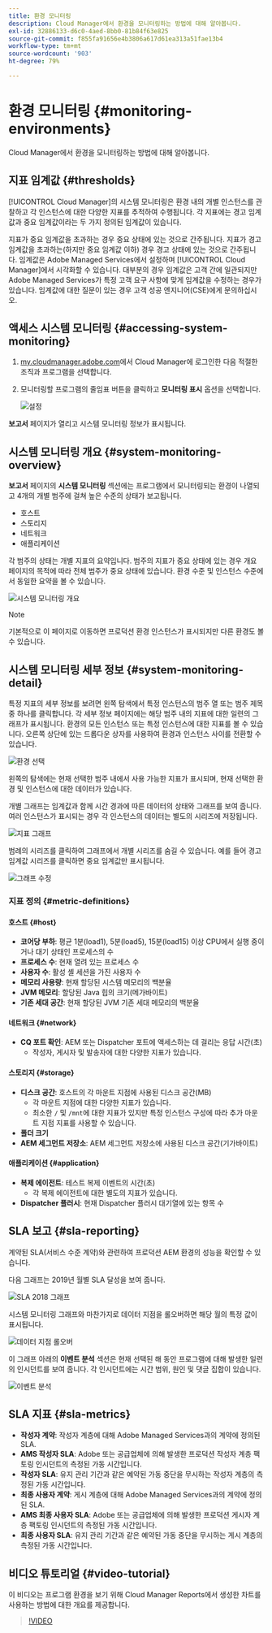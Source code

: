 ```yaml
---
title: 환경 모니터링
description: Cloud Manager에서 환경을 모니터링하는 방법에 대해 알아봅니다.
exl-id: 32886133-d6c0-4aed-8bb0-81b84f63e825
source-git-commit: f855fa91656e4b3806a617d61ea313a51fae13b4
workflow-type: tm+mt
source-wordcount: '903'
ht-degree: 79%

---
```



# 환경 모니터링 {#monitoring-environments}

Cloud Manager에서 환경을 모니터링하는 방법에 대해 알아봅니다.

## 지표 임계값 {#thresholds}

[!UICONTROL Cloud Manager]의 시스템 모니터링은 환경 내의 개별 인스턴스를 관찰하고 각 인스턴스에 대한 다양한 지표를 추적하여 수행됩니다. 각 지표에는 경고 임계값과 중요 임계값이라는 두 가지 정의된 임계값이 있습니다.

지표가 중요 임계값을 초과하는 경우 중요 상태에 있는 것으로 간주됩니다. 지표가 경고 임계값을 초과하는(하지만 중요 임계값 이하) 경우 경고 상태에 있는 것으로 간주됩니다. 임계값은 Adobe Managed Services에서 설정하며 [!UICONTROL Cloud Manager]에서 시각화할 수 있습니다. 대부분의 경우 임계값은 고객 간에 일관되지만 Adobe Managed Services가 특정 고객 요구 사항에 맞게 임계값을 수정하는 경우가 있습니다. 임계값에 대한 질문이 있는 경우 고객 성공 엔지니어(CSE)에게 문의하십시오.

## 액세스 시스템 모니터링 {#accessing-system-monitoring}

1. [my.cloudmanager.adobe.com](https://my.cloudmanager.adobe.com)에서 Cloud Manager에 로그인한 다음 적절한 조직과 프로그램을 선택합니다.

1. 모니터링할 프로그램의 줄임표 버튼을 클릭하고 **모니터링 표시** 옵션을 선택합니다.

   ![설정](/help/assets/first-timea1.png)

**보고서** 페이지가 열리고 시스템 모니터링 정보가 표시됩니다.

## 시스템 모니터링 개요 {#system-monitoring-overview}

**보고서** 페이지의 **시스템 모니터링** 섹션에는 프로그램에서 모니터링되는 환경이 나열되고 4개의 개별 범주에 걸쳐 높은 수준의 상태가 보고됩니다.

* 호스트
* 스토리지
* 네트워크
* 애플리케이션

각 범주의 상태는 개별 지표의 요약입니다. 범주의 지표가 중요 상태에 있는 경우 개요 페이지의 목적에 따라 전체 범주가 중요 상태에 있습니다. 환경 수준 및 인스턴스 수준에서 동일한 요약을 볼 수 있습니다.

![시스템 모니터링 개요](/help/assets/System-Monitoring-Reports.png)

>[!NOTE]
>
>기본적으로 이 페이지로 이동하면 프로덕션 환경 인스턴스가 표시되지만 다른 환경도 볼 수 있습니다.

## 시스템 모니터링 세부 정보 {#system-monitoring-detail}

특정 지표의 세부 정보를 보려면 왼쪽 탐색에서 특정 인스턴스의 범주 열 또는 범주 제목 중 하나를 클릭합니다. 각 세부 정보 페이지에는 해당 범주 내의 지표에 대한 일련의 그래프가 표시됩니다. 환경의 모든 인스턴스 또는 특정 인스턴스에 대한 지표를 볼 수 있습니다. 오른쪽 상단에 있는 드롭다운 상자를 사용하여 환경과 인스턴스 사이를 전환할 수 있습니다.

![환경 선택](/help/assets/System_Monitoring1.png)

왼쪽의 탐색에는 현재 선택한 범주 내에서 사용 가능한 지표가 표시되며, 현재 선택한 환경 및 인스턴스에 대한 데이터가 있습니다.

개별 그래프는 임계값과 함께 시간 경과에 따른 데이터의 상태와 그래프를 보여 줍니다. 여러 인스턴스가 표시되는 경우 각 인스턴스의 데이터는 별도의 시리즈에 저장됩니다.

![지표 그래프](/help/assets/Monitoring_Graphs1.png)

범례의 시리즈를 클릭하여 그래프에서 개별 시리즈를 숨길 수 있습니다.
예를 들어 경고 임계값 시리즈를 클릭하면 중요 임계값만 표시됩니다.

![그래프 수정](/help/assets/Monitoring_Graphs2.png)

### 지표 정의 {#metric-definitions}

#### 호스트 {#host}

* **코어당 부하**: 평균 1분(load1), 5분(load5), 15분(load15) 이상 CPU에서 실행 중이거나 대기 상태인 프로세스의 수
* **프로세스 수**: 현재 열려 있는 프로세스 수
* **사용자 수**: 활성 셸 세션을 가진 사용자 수
* **메모리 사용량**: 현재 할당된 시스템 메모리의 백분율
* **JVM 메모리**: 할당된 Java 힙의 크기(메가바이트)
* **기존 세대 공간**: 현재 할당된 JVM 기존 세대 메모리의 백분율

#### 네트워크 {#network}

* **CQ 포트 확인**: AEM 또는 Dispatcher 포트에 액세스하는 데 걸리는 응답 시간(초)
   * 작성자, 게시자 및 발송자에 대한 다양한 지표가 있습니다.

#### 스토리지 {#storage}

* **디스크 공간**: 호스트의 각 마운트 지점에 사용된 디스크 공간(MB)
   * 각 마운트 지점에 대한 다양한 지표가 있습니다.
   * 최소한 `/` 및 `/mnt`에 대한 지표가 있지만 특정 인스턴스 구성에 따라 추가 마운트 지점 지표를 사용할 수 있습니다.
* **폴더 크기**
* **AEM 세그먼트 저장소**: AEM 세그먼트 저장소에 사용된 디스크 공간(기가바이트)

#### 애플리케이션 {#application}

* **복제 에이전트**: 테스트 복제 이벤트의 시간(초)
   * 각 복제 에이전트에 대한 별도의 지표가 있습니다.
* **Dispatcher 플러시**: 현재 Dispatcher 플러시 대기열에 있는 항목 수

## SLA 보고 {#sla-reporting}

계약된 SLA(서비스 수준 계약)와 관련하여 프로덕션 AEM 환경의 성능을 확인할 수 있습니다.

다음 그래프는 2019년 월별 SLA 달성을 보여 줍니다.

![SLA 2018 그래프](/help/assets/SLA-Reports-one.png)

시스템 모니터링 그래프와 마찬가지로 데이터 지점을 롤오버하면 해당 월의 특정 값이 표시됩니다.

![데이터 지점 롤오버](/help/assets/SLA-Reports-two.png)

이 그래프 아래의 **이벤트 분석** 섹션은 현재 선택된 해 동안 프로그램에 대해 발생한 일련의 인시던트를 보여 줍니다. 각 인시던트에는 시간 범위, 원인 및 댓글 집합이 있습니다.

![이벤트 분석](/help/assets/sla-reporting3.png)

## SLA 지표 {#sla-metrics}

* **작성자 계약**: 작성자 계층에 대해 Adobe Managed Services과의 계약에 정의된 SLA.
* **AMS 작성자 SLA**: Adobe 또는 공급업체에 의해 발생한 프로덕션 작성자 계층 팩토링 인시던트의 측정된 가동 시간입니다.
* **작성자 SLA**: 유지 관리 기간과 같은 예약된 가동 중단을 무시하는 작성자 계층의 측정된 가동 시간입니다.
* **최종 사용자 계약**: 게시 계층에 대해 Adobe Managed Services과의 계약에 정의된 SLA.
* **AMS 최종 사용자 SLA**: Adobe 또는 공급업체에 의해 발생한 프로덕션 게시자 계층 팩토링 인시던트의 측정된 가동 시간입니다.
* **최종 사용자 SLA**: 유지 관리 기간과 같은 예약된 가동 중단을 무시하는 게시 계층의 측정된 가동 시간입니다.

## 비디오 튜토리얼 {#video-tutorial}

이 비디오는 프로그램 환경을 보기 위해 Cloud Manager Reports에서 생성한 차트를 사용하는 방법에 대한 개요를 제공합니다.

>[!VIDEO](https://video.tv.adobe.com/v/26315/)
